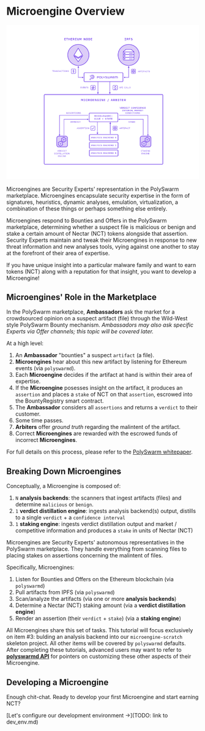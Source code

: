 # Microengine Overview

![Microengine Architecture](/public-src/images/microengine-architecture.jpg)

Microengines are Security Experts' representation in the PolySwarm marketplace.
Microengines encapsulate security expertise in the form of signatures, heuristics, dynamic analyses, emulation, virtualization, a combination of these things or perhaps something else entirely.

Microengines respond to Bounties and Offers in the PolySwarm marketplace, determining whether a suspect file is malicious or benign and stake a certain amount of Nectar (NCT) tokens alongside that assertion.
Security Experts maintain and tweak their Microengines in response to new threat information and new analyses tools, vying against one another to stay at the forefront of their area of expertise.

If you have unique insight into a particular malware family and want to earn tokens (NCT) along with a reputation for that insight, you want to develop a Microengine!


## Microengines' Role in the Marketplace

In the PolySwarm marketplace, **Ambassadors** ask the market for a crowdsourced opinion on a suspect artifact (file) through the Wild-West style PolySwarm Bounty mechanism.
*Ambassadors may also ask specific Experts via Offer channels; this topic will be covered later.*

At a high level:
1. An **Ambassador** "bounties" a suspect `artifact` (a file).
2. **Microengines** hear about this new artifact by listening for Ethereum events (via `polyswarmd`).
3. Each **Microengine** decides if the artifact at hand is within their area of expertise.
4. If the **Microengine** posesses insight on the artifact, it produces an `assertion` and places a `stake` of NCT on that `assertion`, escrowed into the BountyRegistry smart contract.
5. The **Ambassador** considers all `assertions` and returns a `verdict` to their customer.
6. Some time passes.
7. **Arbiters** offer *ground truth* regarding the malintent of the artifact.
8. Correct **Microengines** are rewarded with the escrowed funds of incorrect **Microengines**.

For full details on this process, please refer to the [PolySwarm whitepaper](https://polyswarm.io/polyswarm-whitepaper.pdf).


## Breaking Down Microengines

Conceptually, a Microengine is composed of:

1. `N` **analysis backends**: the scanners that ingest artifacts (files) and determine `malicious` or `benign`.
1. `1` **verdict distillation engine**: ingests analysis backend(s) output, distills to a single `verdict` + a `confidence interval`
1. `1` **staking engine**: ingests verdict distillation output and market / competitive information and produces a `stake` in units of Nectar (NCT)

Microengines are Security Experts' autonomous representatives in the PolySwarm marketplace.
They handle everything from scanning files to placing stakes on assertions concerning the malintent of files.

Specifically, Microengines:
1. Listen for Bounties and Offers on the Ethereum blockchain (via `polyswarmd`)
2. Pull artifacts from IPFS (via `polyswarmd`)
3. Scan/analyze the artifacts (via one or more **analysis backends**)
4. Determine a Nectar (NCT) staking amount (via a **verdict distillation engine**)
5. Render an assertion (their `verdict` + `stake`) (via a **staking engine**)

All Microengines share this set of tasks.
This tutorial will focus exclusively on item #3: bulding an analysis backend into our `microengine-scratch` skeleton project.
All other items will be covered by `polyswarmd` defaults.
After completing these tutorials, advanced users may want to refer to [**polyswarmd API**](https://docs.polyswarm.io/API-polyswarm/) for pointers on customizing these other aspects of their Microengine.


## Developing a Microengine

Enough chit-chat.
Ready to develop your first Microengine and start earning NCT?

[Let's configure our development environment ->](TODO: link to dev_env.md)
